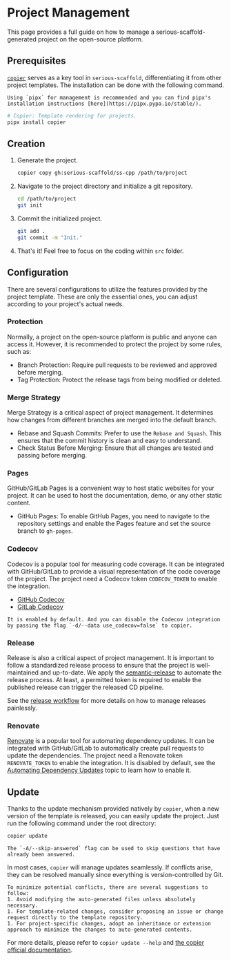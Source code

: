 # Project Management

This page provides a full guide on how to manage a serious-scaffold-generated project on the open-source platform.

## Prerequisites

[`copier`](https://copier.readthedocs.io/) serves as a key tool in `serious-scaffold`, differentiating it from other project templates. The installation can be done with the following command.

```{note}
Using `pipx` for management is recommended and you can find pipx's installation instructions [here](https://pipx.pypa.io/stable/).
```

```bash
# Copier: Template rendering for projects.
pipx install copier
```

## Creation

1. Generate the project.

   ```bash
   copier copy gh:serious-scaffold/ss-cpp /path/to/project
   ```

2. Navigate to the project directory and initialize a git repository.

   ```bash
   cd /path/to/project
   git init
   ```

3. Commit the initialized project.

   ```bash
   git add .
   git commit -m "Init."
   ```

4. That's it! Feel free to focus on the coding within `src` folder.

## Configuration

There are several configurations to utilize the features provided by the project template. These are only the essential ones, you can adjust according to your project's actual needs.

### Protection

Normally, a project on the open-source platform is public and anyone can access it. However, it is recommended to protect the project by some rules, such as:

- Branch Protection: Require pull requests to be reviewed and approved before merging.
- Tag Protection: Protect the release tags from being modified or deleted.

### Merge Strategy

Merge Strategy is a critical aspect of project management. It determines how changes from different branches are merged into the default branch.

- Rebase and Squash Commits: Prefer to use the `Rebase and Squash`. This ensures that the commit history is clean and easy to understand.
- Check Status Before Merging: Ensure that all changes are tested and passing before merging.

### Pages

GitHub/GitLab Pages is a convenient way to host static websites for your project. It can be used to host the documentation, demo, or any other static content.

- GitHub Pages: To enable GitHub Pages, you need to navigate to the repository settings and enable the Pages feature and set the source branch to `gh-pages`.

### Codecov

Codecov is a popular tool for measuring code coverage. It can be integrated with GitHub/GitLab to provide a visual representation of the code coverage of the project. The project need a Codecov token `CODECOV_TOKEN` to enable the integration.

- [GitHub Codecov](https://docs.codecov.com/docs/github-tutorial)
- [GitLab Codecov](https://docs.codecov.com/docs/gitlab-tutorial)

```{note}
It is enabled by default. And you can disable the Codecov integration by passing the flag `-d/--data use_codecov=false` to copier.
```

### Release

Release is also a critical aspect of project management. It is important to follow a standardized release process to ensure that the project is well-maintained and up-to-date. We apply the [semantic-release](https://github.com/semantic-release/semantic-release) to automate the release process. At least, a permitted token is required to enable the published release can trigger the released CD pipeline.

See the [release workflow](../topics/release_workflow.md) for more details on how to manage releases painlessly.

### Renovate

[Renovate](https://docs.renovatebot.com/) is a popular tool for automating dependency updates. It can be integrated with GitHub/GitLab to automatically create pull requests to update the dependencies. The project need a Renovate token `RENOVATE_TOKEN` to enable the integration. It is disabled by default, see the [Automating Dependency Updates](../topics/automate_dependencies.md) topic to learn how to enable it.

## Update

Thanks to the update mechanism provided natively by `copier`, when a new version of the template is released, you can easily update the project. Just run the following command under the root directory:

```bash
copier update
```

```{note}
The `-A/--skip-answered` flag can be used to skip questions that have already been answered.
```

In most cases, `copier` will manage updates seamlessly. If conflicts arise, they can be resolved manually since everything is version-controlled by Git.

```{tip}
To minimize potential conflicts, there are several suggestions to follow:
1. Avoid modifying the auto-generated files unless absolutely necessary.
1. For template-related changes, consider proposing an issue or change request directly to the template repository.
1. For project-specific changes, adopt an inheritance or extension approach to minimize the changes to auto-generated contents.
```

For more details, please refer to `copier update --help` and [the copier official documentation](https://copier.readthedocs.io/en/stable/updating/).
